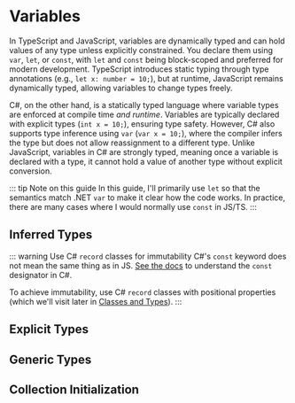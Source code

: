 # Variables

In TypeScript and JavaScript, variables are dynamically typed and can hold values of any type unless explicitly constrained. You declare them using `var`, `let`, or `const`, with `let` and `const` being block-scoped and preferred for modern development. TypeScript introduces static typing through type annotations (e.g., `let x: number = 10;`), but at runtime, JavaScript remains dynamically typed, allowing variables to change types freely.

C#, on the other hand, is a statically typed language where variable types are enforced at compile time *and runtime*. Variables are typically declared with explicit types (`int x = 10;`), ensuring type safety. However, C# also supports type inference using `var` (`var x = 10;`), where the compiler infers the type but does not allow reassignment to a different type. Unlike JavaScript, variables in C# are strongly typed, meaning once a variable is declared with a type, it cannot hold a value of another type without explicit conversion.

::: tip Note on this guide
In this guide, I'll primarily use `let` so that the semantics match .NET `var` to make it clear how the code works.  In practice, there are many cases where I would normally use `const` in JS/TS.
:::

## Inferred Types

<CodeSplitter>
  <template #left>

```ts
var x = 1;  // Hoisted
let x = 1;  // Block scope
const x = 1;  // Block scope; immutable
```

  </template>
  <template #right>

```csharp
var x = 1;  // Block scope
```

  </template>
</CodeSplitter>

::: warning Use C# `record` classes for immutability
C#'s `const` keyword does not mean the same thing as in JS. [See the docs](https://learn.microsoft.com/en-us/dotnet/csharp/language-reference/keywords/const) to understand the `const` designator in C#.

To achieve immutability, use C# `record` classes with positional properties (which we'll visit later in [Classes and Types](./classes.md#record-classes)).
:::

## Explicit Types

<CodeSplitter>
  <template #left>

```ts
// Primitives
let x:number = 1;
let y:string = "";

// Reference types
let map = new Map();
```

  </template>
  <template #right>

```csharp
// Primitives
int x = 1;
string y = "";
const int x = 1;  // Compiler "inlined"; NOT the same as JS const

// Reference types
var map = new HashMap();
HashMap map = new(); // Means the same thing.
```

  </template>
</CodeSplitter>

## Generic Types

<CodeSplitter>
  <template #left>

```ts
let x: Result<User> = getUser();
```

  </template>
  <template #right>

```csharp
Result<User> x = GetUser();
```

  </template>
</CodeSplitter>

## Collection Initialization

<CodeSplitter>
  <template #left>

```ts
let x = ["Bird", "Cat", "Dog"];
let y = [...x];
```

  </template>
  <template #right>

```csharp
string[] x = ["Bird", "Cat", "Dog"];
string[] y = [..x];
```

  </template>
</CodeSplitter>
